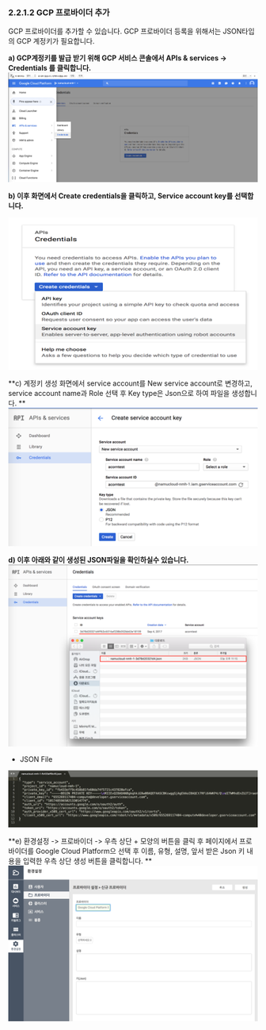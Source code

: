 ### 2.2.1.2 GCP 프로바이더 추가

GCP 프로바이더를 추가할 수 있습니다. GCP 프로바이더 등록을 위해서는 JSON타입의 GCP 계정키가 필요합니다.

**a\) GCP계정키를 발급 받기 위해 GCP 서비스 콘솔에서 APIs & services -&gt; Credentials 를 클릭합니다.**![](/assets/gcp-add1.png)

**b\) 이후 화면에서 Create credentials을 클릭하고, Service account key를 선택합니다.**

![](/assets/gcp-add2.png)

**c\) 계정키 생성 화면에서 service account를 New service account로 변경하고, service account name과 Role 선택 후 Key type은 Json으로 하여 파일을 생성합니다.  **![](/assets/gcp-add3.png)

**d\) 이후 아래와 같이 생성된 JSON파일을 확인하실수 있습니다.**![](/assets/gcp-add4.png)

* JSON File

![](/assets/JSON.png)

**e\) 환경설정 -&gt; 프로바이더 -&gt; 우측 상단 + 모양의 버튼을 클릭 후 페이지에서 프로바이더를 Google Cloud Platform으 선택 후 이름, 유형, 설명, 앞서 받은 Json 키 내용을 입력한  우측 상단 생성 버튼을 클릭합니다. **![](/assets/gcp-provider.png)

